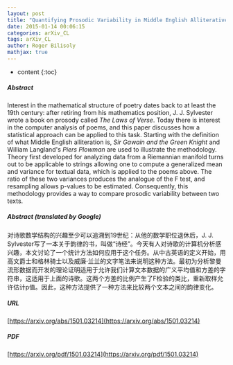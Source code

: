```yaml
---
layout: post
title: "Quantifying Prosodic Variability in Middle English Alliterative Poetry"
date: 2015-01-14 00:06:15
categories: arXiv_CL
tags: arXiv_CL
author: Roger Bilisoly
mathjax: true
---
```


* content
{:toc}

##### Abstract
Interest in the mathematical structure of poetry dates back to at least the 19th century: after retiring from his mathematics position, J. J. Sylvester wrote a book on prosody called $\textit{The Laws of Verse}$. Today there is interest in the computer analysis of poems, and this paper discusses how a statistical approach can be applied to this task. Starting with the definition of what Middle English alliteration is, $\textit{Sir Gawain and the Green Knight}$ and William Langland's $\textit{Piers Plowman}$ are used to illustrate the methodology. Theory first developed for analyzing data from a Riemannian manifold turns out to be applicable to strings allowing one to compute a generalized mean and variance for textual data, which is applied to the poems above. The ratio of these two variances produces the analogue of the F test, and resampling allows p-values to be estimated. Consequently, this methodology provides a way to compare prosodic variability between two texts.

##### Abstract (translated by Google)
对诗歌数学结构的兴趣至少可以追溯到19世纪：从他的数学职位退休后，J. J. Sylvester写了一本关于韵律的书，叫做“诗经”。今天有人对诗歌的计算机分析感兴趣，本文讨论了一个统计方法如何应用于这个任务。从中古英语的定义开始，用高文爵士和格林骑士以及威廉·兰兰的文字笔法来说明这种方法。最初为分析黎曼流形数据而开发的理论证明适用于允许我们计算文本数据的广义平均值和方差的字符串，这适用于上面的诗歌。这两个方差的比例产生了F检验的类比，重新取样允许估计p值。因此，这种方法提供了一种方法来比较两个文本之间的韵律变化。

##### URL
[https://arxiv.org/abs/1501.03214](https://arxiv.org/abs/1501.03214)

##### PDF
[https://arxiv.org/pdf/1501.03214](https://arxiv.org/pdf/1501.03214)

